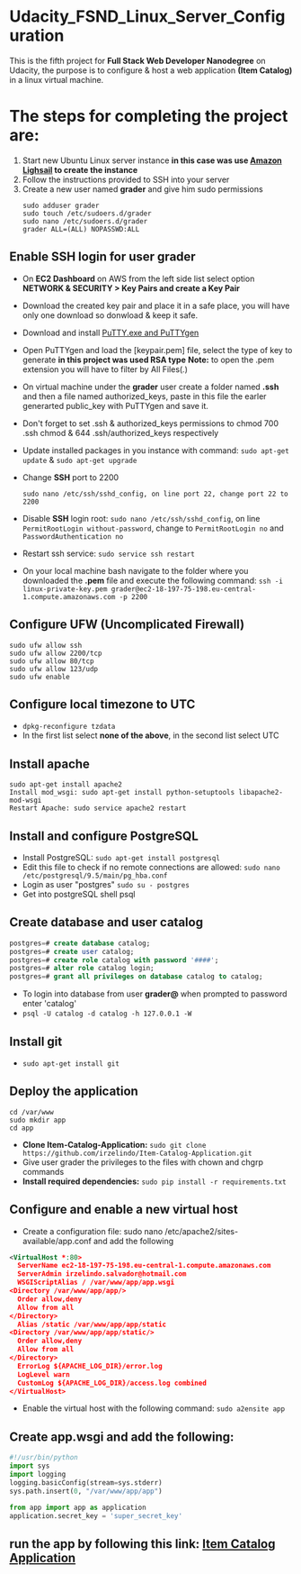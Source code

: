 # Udacity_FSND_Linux_Server_Configuration

This is the fifth project for **Full Stack Web Developer Nanodegree** on Udacity, 
the purpose is to configure & host a web application **(Item Catalog)** in a linux virtual machine.

# The steps for completing the project are:
1.  Start new Ubuntu Linux server instance **in this case was use [Amazon Lighsail](https://aws.amazon.com) to create the instance**
2.  Follow the instructions provided to SSH into your server
3.  Create a new user named **grader** and give him sudo permissions
      ```linux
      sudo adduser grader
      sudo touch /etc/sudoers.d/grader
      sudo nano /etc/sudoers.d/grader
      grader ALL=(ALL) NOPASSWD:ALL
      ```
      
## Enable SSH login for user grader

- On **EC2 Dashboard** on AWS from the left side list select option **NETWORK & SECURITY > Key Pairs and create a Key Pair**
- Download the created key pair and place it in a safe place, you will have only one download so donwload & keep it safe.
- Download and install [PuTTY.exe and PuTTYgen](https://www.chiark.greenend.org.uk/~sgtatham/putty/latest.html)
- Open PuTTYgen and load the [keypair.pem] file, select the type of key to generate **in this project was used RSA type**
  **Note:** to open the .pem extension you will have to filter by All Files(*.*)
- On virtual machine under the **grader** user create a folder named **.ssh** and then a file named authorized_keys, 
  paste in this file the earler generarted public_key with PuTTYgen and save it.
- Don't forget to set .ssh & authorized_keys permissions to chmod 700 .ssh chmod & 644 .ssh/authorized_keys respectively
- Update installed packages in you instance with command: ```sudo apt-get update``` & ```sudo apt-get upgrade```

- Change **SSH** port to 2200
  ```linux
  sudo nano /etc/ssh/sshd_config, on line port 22, change port 22 to 2200
  ```
- Disable **SSH** login root: ```sudo nano /etc/ssh/sshd_config```, on line ```PermitRootLogin without-password```, change to ```PermitRootLogin no```
  and ```PasswordAuthentication no```
- Restart ssh service: ```sudo service ssh restart```
- On your local machine bash navigate to the folder where you downloaded the **.pem** file and execute the following command:
  ```ssh -i linux-private-key.pem grader@ec2-18-197-75-198.eu-central-1.compute.amazonaws.com -p 2200```

## Configure UFW **(Uncomplicated Firewall)**
```linux
sudo ufw allow ssh
sudo ufw allow 2200/tcp
sudo ufw allow 80/tcp
sudo ufw allow 123/udp
sudo ufw enable
```

## Configure local timezone to UTC

- ```dpkg-reconfigure tzdata```
- In the first list select **none of the above**, in the second list select UTC

## Install apache
```linux
sudo apt-get install apache2
Install mod_wsgi: sudo apt-get install python-setuptools libapache2-mod-wsgi
Restart Apache: sudo service apache2 restart
```

## Install and configure PostgreSQL

- Install PostgreSQL: ```sudo apt-get install postgresql```
- Edit this file to check if no remote connections are allowed: ```sudo nano /etc/postgresql/9.5/main/pg_hba.conf```
- Login as user "postgres" ```sudo su - postgres```
- Get into postgreSQL shell psql

## Create database and user catalog
```sql
postgres=# create database catalog;
postgres=# create user catalog;
postgres=# create role catalog with password '####';
postgres=# alter role catalog login;
postgres=# grant all privileges on database catalog to catalog;
```
- To login into database from user **grader@** when prompted to password enter 'catalog'
- ```psql -U catalog -d catalog -h 127.0.0.1 -W```

## Install git
- ```sudo apt-get install git```

## Deploy the application
```linux
cd /var/www
sudo mkdir app
cd app
```
- **Clone Item-Catalog-Application:** ```sudo git clone https://github.com/irzelindo/Item-Catalog-Application.git```
- Give user grader the privileges to the files with chown and chgrp commands
- **Install required dependencies:** ```sudo pip install -r requirements.txt```

## Configure and enable a new virtual host
- Create a configuration file: sudo nano /etc/apache2/sites-available/app.conf and add the following
```xml
<VirtualHost *:80>
  ServerName ec2-18-197-75-198.eu-central-1.compute.amazonaws.com
  ServerAdmin irzelindo.salvador@hotmail.com
  WSGIScriptAlias / /var/www/app/app.wsgi
<Directory /var/www/app/app/>
  Order allow,deny
  Allow from all
</Directory>
  Alias /static /var/www/app/app/static
<Directory /var/www/app/app/static/>
  Order allow,deny
  Allow from all
</Directory>
  ErrorLog ${APACHE_LOG_DIR}/error.log
  LogLevel warn
  CustomLog ${APACHE_LOG_DIR}/access.log combined
</VirtualHost>
```
- Enable the virtual host with the following command: ```sudo a2ensite app```

## Create app.wsgi and add the following:

```python
#!/usr/bin/python
import sys
import logging
logging.basicConfig(stream=sys.stderr)
sys.path.insert(0, "/var/www/app/app")

from app import app as application
application.secret_key = 'super_secret_key'
```

## run the app by following this link: [Item Catalog Application](http://ec2-18-197-75-198.eu-central-1.compute.amazonaws.com)

    
